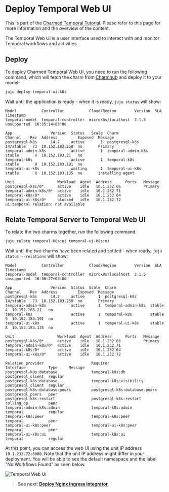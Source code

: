 # Deploy Temporal Web UI

This is part of the
[Charmed Temporal Tutorial](https://discourse.charmhub.io/t/charmed-temporal-k8s-tutorial-introduction/11777).
Please refer to this page for more information and the overview of the content.

The Temporal Web UI is a user interface used to interact with and monitor
Temporal workflows and activities.

## Deploy

To deploy Charmed Temporal Web UI, you need to run the following command, which
will fetch the charm from [Charmhub](https://charmhub.io/temporal-ui-k8s) and
deploy it to your model:

```bash
juju deploy temporal-ui-k8s
```

Wait until the application is ready - when it is ready, `juju status` will show:

```
Model           Controller           Cloud/Region        Version  SLA          Timestamp
temporal-model  temporal-controller  microk8s/localhost  3.1.5    unsupported  16:35:14+03:00

App                 Version  Status   Scale  Charm               Channel    Rev  Address         Exposed  Message
postgresql-k8s      14.7     active       1  postgresql-k8s      14/stable   73  10.152.183.250  no       Primary
temporal-admin-k8s           active       1  temporal-admin-k8s  stable       4  10.152.183.21   no
temporal-k8s                 active       1  temporal-k8s        stable       9  10.152.183.191  no
temporal-ui-k8s              waiting      1  temporal-ui-k8s     stable       8  10.152.183.135  no       installing agent

Unit                   Workload  Agent  Address      Ports   Message
postgresql-k8s/0*      active    idle   10.1.232.66          Primary
temporal-admin-k8s/0*  active    idle   10.1.232.71
temporal-k8s/0*        active    idle   10.1.232.64
temporal-ui-k8s/0*     blocked   idle   10.1.232.72          ui:temporal relation: not available

```

## Relate Temporal Server to Temporal Web UI

To relate the two charms together, run the following command:

```bash
juju relate temporal-k8s:ui temporal-ui-k8s:ui
```

Wait until the two charms have been related and settled - when ready,
`juju status --relations` will show:

```
Model           Controller           Cloud/Region        Version  SLA          Timestamp
temporal-model  temporal-controller  microk8s/localhost  3.1.5    unsupported  16:36:27+03:00

App                 Version  Status  Scale  Charm               Channel    Rev  Address         Exposed  Message
postgresql-k8s      14.7     active      1  postgresql-k8s      14/stable   73  10.152.183.250  no       Primary
temporal-admin-k8s           active      1  temporal-admin-k8s  stable       4  10.152.183.21   no
temporal-k8s                 active      1  temporal-k8s        stable       9  10.152.183.191  no
temporal-ui-k8s              active      1  temporal-ui-k8s     stable       8  10.152.183.135  no

Unit                   Workload  Agent  Address      Ports   Message
postgresql-k8s/0*      active    idle   10.1.232.66          Primary
temporal-admin-k8s/0*  active    idle   10.1.232.71
temporal-k8s/0*        active    idle   10.1.232.64
temporal-ui-k8s/0*     active    idle   10.1.232.72

Relation provider                     Requirer                       Interface          Type     Message
postgresql-k8s:database               temporal-k8s:db                postgresql_client  regular
postgresql-k8s:database               temporal-k8s:visibility        postgresql_client  regular
postgresql-k8s:database-peers         postgresql-k8s:database-peers  postgresql_peers   peer
postgresql-k8s:restart                postgresql-k8s:restart         rolling_op         peer
temporal-admin-k8s:admin              temporal-k8s:admin             temporal           regular
temporal-k8s:peer                     temporal-k8s:peer              temporal           peer
temporal-ui-k8s:peer                  temporal-ui-k8s:peer           temporal           peer
temporal-ui-k8s:ui                    temporal-k8s:ui                temporal           regular
```

At this point, you can access the web UI using the unit IP address
`10.1.232.72:8080`. Note that the unit IP address might differ in your
deployment. You will be able to see the default namespace and the label "No
Workflows Found" as seen below.

![Temporal Web UI](../media/temporal-web-ui.png)

> **See next:
> [Deploy Nginx Ingress Integrator](/t/charmed-temporal-k8s-tutorial-deploy-nginx-ingress-integrator/11783)**
